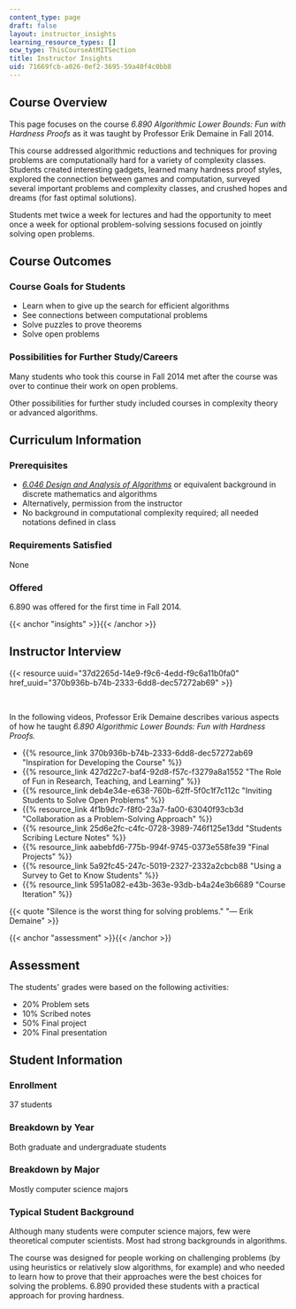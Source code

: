 ```yaml
---
content_type: page
draft: false
layout: instructor_insights
learning_resource_types: []
ocw_type: ThisCourseAtMITSection
title: Instructor Insights
uid: 71669fcb-a026-0ef2-3695-59a40f4c0bb8
---
```

## Course Overview

This page focuses on the course *6.890 Algorithmic Lower Bounds: Fun with Hardness Proofs* as it was taught by Professor Erik Demaine in Fall 2014.

This course addressed algorithmic reductions and techniques for proving problems are computationally hard for a variety of complexity classes. Students created interesting gadgets, learned many hardness proof styles, explored the connection between games and computation, surveyed several important problems and complexity classes, and crushed hopes and dreams (for fast optimal solutions).

Students met twice a week for lectures and had the opportunity to meet once a week for optional problem-solving sessions focused on jointly solving open problems.

## Course Outcomes

### Course Goals for Students

- Learn when to give up the search for efficient algorithms
- See connections between computational problems
- Solve puzzles to prove theorems
- Solve open problems

### Possibilities for Further Study/Careers

Many students who took this course in Fall 2014 met after the course was over to continue their work on open problems.

Other possibilities for further study included courses in complexity theory or advanced algorithms.

## Curriculum Information

### Prerequisites

- [*6.046 Design and Analysis of Algorithms*](/courses/6-046j-design-and-analysis-of-algorithms-spring-2015) or equivalent background in discrete mathematics and algorithms
- Alternatively, permission from the instructor
- No background in computational complexity required; all needed notations defined in class

### Requirements Satisfied

None

### Offered

6.890 was offered for the first time in Fall 2014.

{{< anchor "insights" >}}{{< /anchor >}}

## Instructor Interview

{{< resource uuid="37d2265d-14e9-f9c6-4edd-f9c6a11b0fa0" href_uuid="370b936b-b74b-2333-6dd8-dec57272ab69" >}}

 

In the following videos, Professor Erik Demaine describes various aspects of how he taught *6.890 Algorithmic Lower Bounds: Fun with Hardness Proofs.*

- {{% resource_link 370b936b-b74b-2333-6dd8-dec57272ab69 "Inspiration for Developing the Course" %}}
- {{% resource_link 427d22c7-baf4-92d8-f57c-f3279a8a1552 "The Role of Fun in Research, Teaching, and Learning" %}}
- {{% resource_link deb4e34e-e638-760b-62ff-5f0c1f7c112c "Inviting Students to Solve Open Problems" %}}
- {{% resource_link 4f1b9dc7-f8f0-23a7-fa00-63040f93cb3d "Collaboration as a Problem-Solving Approach" %}}
- {{% resource_link 25d6e2fc-c4fc-0728-3989-746f125e13dd "Students Scribing Lecture Notes" %}}
- {{% resource_link aabebfd6-775b-994f-9745-0373e558fe39 "Final Projects" %}}
- {{% resource_link 5a92fc45-247c-5019-2327-2332a2cbcb88 "Using a Survey to Get to Know Students" %}}
- {{% resource_link 5951a082-e43b-363e-93db-b4a24e3b6689 "Course Iteration" %}}

{{< quote "Silence is the worst thing for solving problems." "— Erik Demaine" >}}

{{< anchor "assessment" >}}{{< /anchor >}}

## Assessment

The students' grades were based on the following activities:

- 20% Problem sets
- 10% Scribed notes
- 50% Final project
- 20% Final presentation

## Student Information

### Enrollment

37 students

### Breakdown by Year

Both graduate and undergraduate students

### Breakdown by Major

Mostly computer science majors

### Typical Student Background

Although many students were computer science majors, few were theoretical computer scientists. Most had strong backgrounds in algorithms.

The course was designed for people working on challenging problems (by using heuristics or relatively slow algorithms, for example) and who needed to learn how to prove that their approaches were the best choices for solving the problems. 6.890 provided these students with a practical approach for proving hardness.
